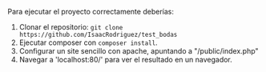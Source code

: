 Para ejecutar el proyecto correctamente deberías:

1. Clonar el repositorio: `git clone https://github.com/IsaacRodriguez/test_bodas`
2. Ejecutar composer con `composer install`.
3. Configurar un site sencillo con apache, apuntando a "/public/index.php"
4. Navegar a 'localhost:80/' para ver el resultado en un navegador.
